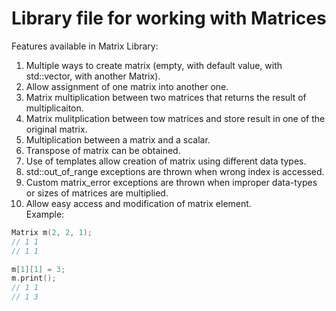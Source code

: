 # Library file for working with Matrices

Features available in Matrix Library:  
1. Multiple ways to create matrix (empty, with default value, with std::vector, with another Matrix).  
2. Allow assignment of one matrix into another one.  
3. Matrix multiplication between two matrices that returns the result of multiplicaiton.  
4. Matrix mulitplication between tow matrices and store result in one of the original matrix.  
5. Multiplication between a matrix and a scalar.  
6. Transpose of matrix can be obtained.  
7. Use of templates allow creation of matrix using different data types.  
8. std::out_of_range exceptions are thrown when wrong index is accessed.  
9. Custom matrix_error exceptions are thrown when improper data-types or sizes of matrices are multiplied.  
10. Allow easy access and modification of matrix element.  
Example:
```cpp
Matrix m(2, 2, 1);
// 1 1
// 1 1

m[1][1] = 3;
m.print();
// 1 1
// 1 3
```